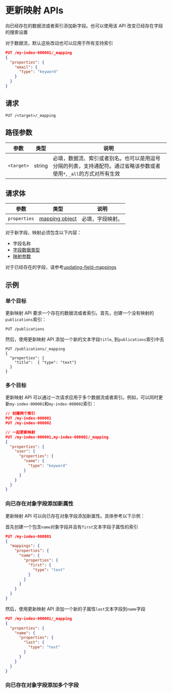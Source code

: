# 更新映射 APIs
向已经存在的数据流或者索引添加新字段。也可以使用该 API 改变已经存在字段的搜索设置

对于数据流，默认这些改动也可以应用于所有支持索引

```json
PUT /my-index-000001/_mapping
{
  "properties": {
    "email": {
      "type": "keyword"
    }
  }
}
```

## 请求

`PUT /<target>/_mapping`

## 路径参数

| 参数 | 类型 | 说明 |
| --- | --- | --- |
| `<target>` | string | 必填，数据流、索引或者别名。也可以是用逗号分隔的列表，支持通配符。通过省略该参数或者使用`*`, `_all`的方式对所有生效 |

## 请求体

| 参数 | 类型 | 说明 |
| --- | --- | --- |
| `properties` | [mapping object][mapping] | 必填，字段映射。 |

对于新字段，映射必须包含以下内容：

- 字段名称
- [字段数据类型][mapping-types]
- [映射参数][mapping-params]

对于已经存在的字段，请参考[updating-field-mappings][updating-field-mappings]

## 示例
### 单个目标
更新映射 API 要求一个存在的数据流或者索引。首先，创建一个没有映射的`publications`索引：

```
PUT /publications
```

然后，使用更新映射 API 添加一个新的文本字段`title`, 到`publications`索引中去

```
PUT /publications/_mapping
{
  "properties": {
    "title":  { "type": "text"}
  }
}
```

### 多个目标
更新映射 API 可以通过一次请求应用于多个数据流或者索引。例如，可以同时更新`my-index-000001`和`my-index-000002`索引：

```json
// 创建两个索引
PUT /my-index-000001
PUT /my-index-000002

// 一起更新映射
PUT /my-index-000001,my-index-000002/_mapping
{
  "properties": {
    "user": {
      "properties": {
        "name": {
          "type": "keyword"
        }
      }
    }
  }
}
```

### 向已存在对象字段添加新属性
更新映射 API 可以向已存在对象字段添加新属性。具体参考以下示例：

首先创建一个包含`name`对象字段并且有`first`文本字段子属性的索引

```json
PUT /my-index-000001
{
  "mappings": {
    "properties": {
      "name": {
        "properties": {
          "first": {
            "type": "text"
          }
        }
      }
    }
  }
}
```

然后，使用更新映射 API 添加一个新的子属性`last`文本字段到`name`字段

```json
PUT /my-index-000001/_mapping
{
  "properties": {
    "name": {
      "properties": {
        "last": {
          "type": "text"
        }
      }
    }
  }
}
```

### 向已存在对象字段添加多个字段



[mapping]: https://www.elastic.co/guide/en/elasticsearch/reference/7.15/mapping.html
[mapping-types]: https://www.elastic.co/guide/en/elasticsearch/reference/7.15/mapping-types.html
[mapping-params]: https://www.elastic.co/guide/en/elasticsearch/reference/7.15/mapping-params.html
[updating-field-mappings]: https://www.elastic.co/guide/en/elasticsearch/reference/7.15/indices-put-mapping.html#updating-field-mappings
